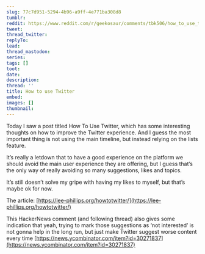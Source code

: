 ```yaml
---
slug: 77c7d951-5294-4b96-a9ff-4e771ba308d8
tumblr:
reddit: https://www.reddit.com/r/geekosaur/comments/tbk506/how_to_use_twitter/
tweet:
thread_twitter:
replyTo:
lead:
thread_mastodon:
series:
tags: []
toot:
date:
description:
thread: ''
title: How to use Twitter
embed:
images: []
thumbnail:
---
```


Today I saw a post titled How To Use Twitter, which has some interesting thoughts on how to improve the Twitter experience. And I guess the most important thing is not using the main timeline, but instead relying on the lists feature.

It’s really a letdown that to have a good experience on the platform we should avoid the main user experience they are offering, but I guess that’s the only way of really avoiding so many suggestions, likes and topics.

It’s still doesn’t solve my gripe with having my likes to myself, but that’s maybe ok for now.

The article: [https://lee-phillips.org/howtotwitter/](https://lee-phillips.org/howtotwitter/)

This HackerNews comment (and following thread) also gives some indication that yeah, trying to mark those suggestions as ‘not interested’ is not gonna help in the long run, but just make Twitter suggest worse content every time [https://news.ycombinator.com/item?id=30271837](https://news.ycombinator.com/item?id=30271837)